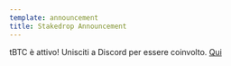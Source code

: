```yaml
---
template: announcement
title: Stakedrop Announcement
---
```

tBTC è attivo! Unisciti a Discord per essere coinvolto. [Qui](https://chat.tbtc.network/)
